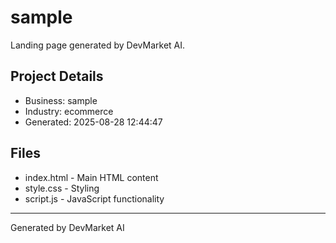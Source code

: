 # sample

Landing page generated by DevMarket AI.

## Project Details
- Business: sample
- Industry: ecommerce
- Generated: 2025-08-28 12:44:47

## Files
- index.html - Main HTML content
- style.css - Styling
- script.js - JavaScript functionality

---
Generated by DevMarket AI
